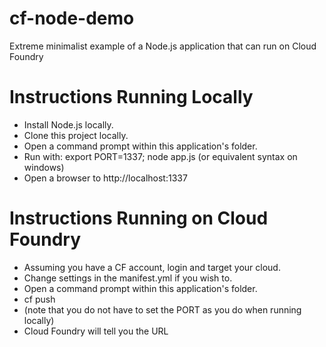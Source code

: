 cf-node-demo
============

Extreme minimalist example of a Node.js application that can run on Cloud Foundry

Instructions Running Locally
============
- Install Node.js locally.
- Clone this project locally.
- Open a command prompt within this application's folder.  
- Run with: export PORT=1337; node app.js (or equivalent syntax on windows)
- Open a browser to http://localhost:1337

Instructions Running on Cloud Foundry
=========================
- Assuming you have a CF account, login and target your cloud.
- Change settings in the manifest.yml if you wish to.
- Open a command prompt within this application's folder.
- cf push
- (note that you do not have to set the PORT as you do when running locally)
- Cloud Foundry will tell you the URL

